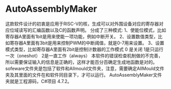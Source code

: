 # AutoAssemblyMaker
这款软件设计的初衷是应用于RISC-V的核，生成可以对外围设备对应的寄存器对应位域读写的汇编函数以及C的函数声明。 
分成了三种模式:
1、使能位模式，比如寄存器A里面有1bit是用来使能一项功能，例如中断开关。
2、设置数值类型，比如寄存器A里面有3bit是用来控制PWM的中断阈值，就是0-7用来设置。 
3、设置模式类型，比如寄存器A里面有2bit是控制计数器的工作模式 0 是关闭 1是只运行一次（oneshot） 2是一直工作（always）
本软件的错误检查机制做的不完善，所以需要保证输入的信息是正确的，这样才能百分百确定生成地函数是对的。
sofeware文件夹是包括了软件和Allmould文件夹，注意，需要确定AllMould文件夹及其里面的文件在和软件同目录下，才可以运行。 
AutoAssemblyMaker文件夹就是工程源码，C#项目 4.7.2。
